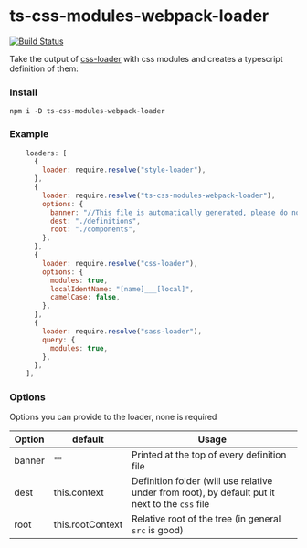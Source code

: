 # ts-css-modules-webpack-loader

[![Build Status](https://travis-ci.com/YvanGuidoin/ts-css-modules-webpack-loader.svg?branch=master)](https://travis-ci.com/YvanGuidoin/ts-css-modules-webpack-loader)

Take the output of [css-loader](https://github.com/webpack-contrib/css-loader) with css modules and creates a typescript definition of them:

### Install

```
npm i -D ts-css-modules-webpack-loader
```

### Example

```javascript
    loaders: [
      {
        loader: require.resolve("style-loader"),
      },
      {
        loader: require.resolve("ts-css-modules-webpack-loader"),
        options: {
          banner: "//This file is automatically generated, please do not change this file!",
          dest: "./definitions",
          root: "./components",
        },
      },
      {
        loader: require.resolve("css-loader"),
        options: {
          modules: true,
          localIdentName: "[name]___[local]",
          camelCase: false,
        },
      },
      {
        loader: require.resolve("sass-loader"),
        query: {
          modules: true,
        },
      },
    ],
```

### Options

Options you can provide to the loader, none is required

| Option | default          | Usage                                                                                           |
| ------ | ---------------- | ----------------------------------------------------------------------------------------------- |
| banner | ""               | Printed at the top of every definition file                                                     |
| dest   | this.context     | Definition folder (will use relative under from root), by default put it next to the `css` file |
| root   | this.rootContext | Relative root of the tree (in general `src` is good)                                            |
